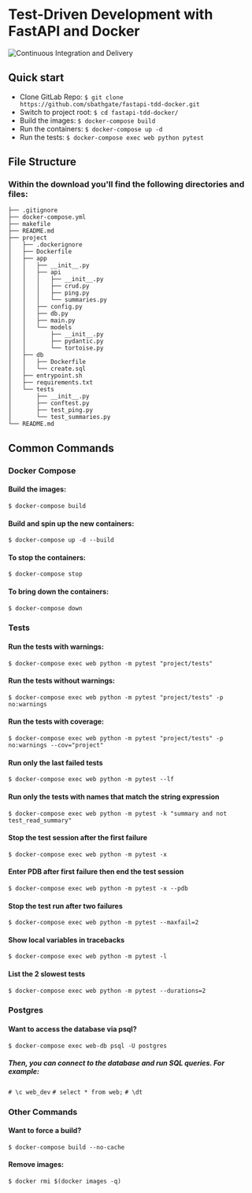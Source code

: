 # Test-Driven Development with FastAPI and Docker

![Continuous Integration and Delivery](https://github.com/sbathgate/fastapi-tdd-docker/workflows/Continuous%20Integration%20and%20Delivery/badge.svg?branch=master)

## Quick start
* Clone GitLab Repo: `$ git clone https://github.com/sbathgate/fastapi-tdd-docker.git`
* Switch to project root: `$ cd fastapi-tdd-docker/`
* Build the images: `$ docker-compose build`
* Run the containers: `$ docker-compose up -d`
* Run the tests: `$ docker-compose exec web python pytest`

## File Structure
### Within the download you'll find the following directories and files:
```
├── .gitignore
├── docker-compose.yml
├── makefile
├── README.md
├── project
│   ├── .dockerignore
│   ├── Dockerfile
│   ├── app
│   │   ├── __init__.py
│   │   ├── api
│   │   │   ├── __init__.py
│   │   │   ├── crud.py
│   │   │   ├── ping.py
│   │   │   └── summaries.py
│   │   ├── config.py
│   │   ├── db.py
│   │   ├── main.py
│   │   └── models
│   │       ├── __init__.py
│   │       ├── pydantic.py
│   │       └── tortoise.py
│   ├── db
│   │   ├── Dockerfile
│   │   └── create.sql
│   ├── entrypoint.sh
│   ├── requirements.txt
│   └── tests
│       ├── __init__.py
│       ├── conftest.py
│       ├── test_ping.py
│       └── test_summaries.py
└── README.md
```
## Common Commands
### Docker Compose

#### Build the images:
```$ docker-compose build```

#### Build and spin up the new containers:
```$ docker-compose up -d --build```

#### To stop the containers:
```$ docker-compose stop```

#### To bring down the containers:
```$ docker-compose down```

### Tests
#### Run the tests with warnings:
```$ docker-compose exec web python -m pytest "project/tests"```

#### Run the tests without warnings:
```$ docker-compose exec web python -m pytest "project/tests" -p no:warnings```

#### Run the tests with coverage:
```$ docker-compose exec web python -m pytest "project/tests" -p no:warnings --cov="project"```

#### Run only the last failed tests
```$ docker-compose exec web python -m pytest --lf```

#### Run only the tests with names that match the string expression
```$ docker-compose exec web python -m pytest -k "summary and not test_read_summary"```

#### Stop the test session after the first failure
```$ docker-compose exec web python -m pytest -x```

#### Enter PDB after first failure then end the test session
```$ docker-compose exec web python -m pytest -x --pdb```

#### Stop the test run after two failures
```$ docker-compose exec web python -m pytest --maxfail=2```

#### Show local variables in tracebacks
```$ docker-compose exec web python -m pytest -l```

#### List the 2 slowest tests
```$ docker-compose exec web python -m pytest --durations=2```

### Postgres
#### Want to access the database via psql?
```$ docker-compose exec web-db psql -U postgres```

##### Then, you can connect to the database and run SQL queries. For example:
```# \c web_dev```
```# select * from web;```
```# \dt ```

### Other Commands
#### Want to force a build?
```$ docker-compose build --no-cache```

#### Remove images:
```$ docker rmi $(docker images -q)```
